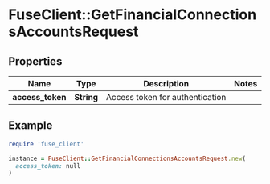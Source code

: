# FuseClient::GetFinancialConnectionsAccountsRequest

## Properties

| Name | Type | Description | Notes |
| ---- | ---- | ----------- | ----- |
| **access_token** | **String** | Access token for authentication |  |

## Example

```ruby
require 'fuse_client'

instance = FuseClient::GetFinancialConnectionsAccountsRequest.new(
  access_token: null
)
```


